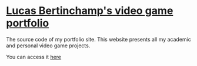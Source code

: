 # [Lucas Bertinchamp's video game portfolio](https://lucas-bertinchamp-portfolio.vercel.app)

The source code of my portfolio site. This website presents all my academic and personal video game projects.  

You can access it [here](https://lucas-bertinchamp-portfolio.vercel.app)
